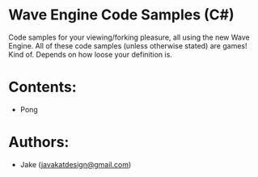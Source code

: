 Wave Engine Code Samples (C#)
============================
Code samples for your viewing/forking pleasure, all using the new Wave Engine.
All of these code samples (unless otherwise stated) are games! Kind of. Depends on how loose your definition is.

Contents:
=
* Pong


Authors: 
=
* Jake (javakatdesign@gmail.com)
